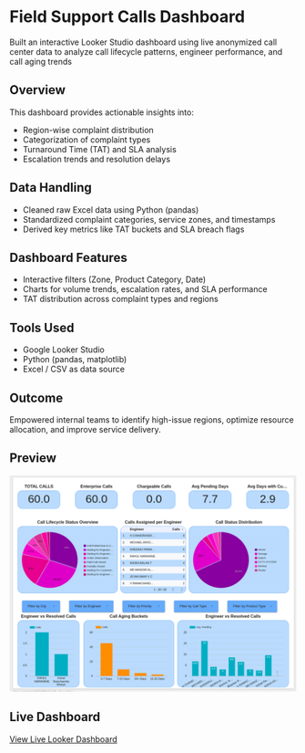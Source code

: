 # Field Support Calls Dashboard 

Built an interactive Looker Studio dashboard using live anonymized call center data to analyze call lifecycle patterns, engineer performance, and call aging trends

## Overview

This dashboard provides actionable insights into:

- Region-wise complaint distribution
- Categorization of complaint types
- Turnaround Time (TAT) and SLA analysis
- Escalation trends and resolution delays

## Data Handling

- Cleaned raw Excel data using Python (pandas)
- Standardized complaint categories, service zones, and timestamps
- Derived key metrics like TAT buckets and SLA breach flags

## Dashboard Features

- Interactive filters (Zone, Product Category, Date)
- Charts for volume trends, escalation rates, and SLA performance
- TAT distribution across complaint types and regions

## Tools Used

- Google Looker Studio
- Python (pandas, matplotlib)
- Excel / CSV as data source

## Outcome

Empowered internal teams to identify high-issue regions, optimize resource allocation, and improve service delivery.

## Preview

![Dashboard Screenshot](../screenshots/dashboard-overview.png)


## Live Dashboard

[View Live Looker Dashboard](https://lookerstudio.google.com/reporting/fbc53aa7-e158-4b5a-ae87-7efed7c3bf9d)

